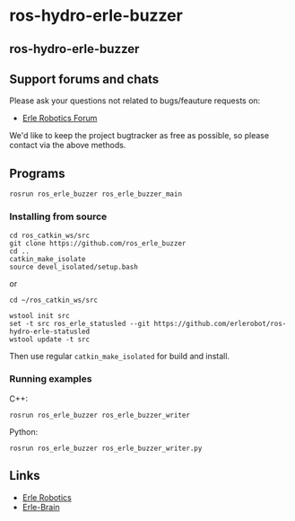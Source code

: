 # ros-hydro-erle-buzzer

ros-hydro-erle-buzzer
------------------

Support forums and chats
------------------------

Please ask your questions not related to bugs/feauture requests on:

- [Erle Robotics Forum](http://forum.erlerobotics.com/)

We'd like to keep the project bugtracker as free as possible, so please contact via the above methods.

Programs
-------- 

```
rosrun ros_erle_buzzer ros_erle_buzzer_main
```

### Installing from source

```
cd ros_catkin_ws/src
git clone https://github.com/ros_erle_buzzer
cd ..
catkin_make_isolate
source devel_isolated/setup.bash
```
or 

```
cd ~/ros_catkin_ws/src

wstool init src 
set -t src ros_erle_statusled --git https://github.com/erlerobot/ros-hydro-erle-statusled
wstool update -t src
```
Then use regular `catkin_make_isolated` for build and install.

### Running examples
C++:
```
rosrun ros_erle_buzzer ros_erle_buzzer_writer
```

Python:
```
rosrun ros_erle_buzzer ros_erle_buzzer_writer.py
```

Links
-----

  - [Erle Robotics](www.erlerobotics.com)
  - [Erle-Brain](https://erlerobotics.com/blog/product/erle-brain/)
